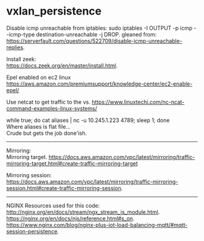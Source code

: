 # vxlan_persistence

Disable icmp unreachable from iptables: 
sudo iptables -I OUTPUT -p icmp --icmp-type destination-unreachable -j DROP. 
gleaned from: https://serverfault.com/questions/522709/disable-icmp-unreachable-replies. 

Install zeek:   
https://docs.zeek.org/en/master/install.html. 

Epel enabled on ec2 linux  
https://aws.amazon.com/premiumsupport/knowledge-center/ec2-enable-epel/


Use netcat to get traffic to the vs. 
https://www.linuxtechi.com/nc-ncat-command-examples-linux-systems/

while true; do cat aliases | nc -u 10.245.1.223 4789; sleep 1; done   
Where aliases is flat file…   
Crude but gets the job done'ish. 

----
Mirroring:  
Mirroring target. 
https://docs.aws.amazon.com/vpc/latest/mirroring/traffic-mirroring-target.html#create-traffic-mirroring-target
  

Mirroring session:
https://docs.aws.amazon.com/vpc/latest/mirroring/traffic-mirroring-session.html#create-traffic-mirroring-session. 

---   
NGINX Resources used for this code:   
http://nginx.org/en/docs/stream/ngx_stream_js_module.html. 
https://nginx.org/en/docs/njs/reference.html#s_on. 
https://www.nginx.com/blog/nginx-plus-iot-load-balancing-mqtt/#mqtt-session-persistence. 
  
